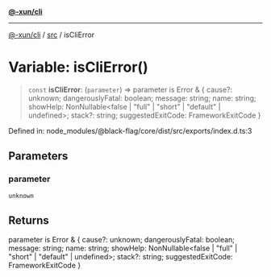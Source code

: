 [**@-xun/cli**](../../README.md)

***

[@-xun/cli](../../README.md) / [src](../README.md) / isCliError

# Variable: isCliError()

> `const` **isCliError**: (`parameter`) => parameter is Error & \{ cause?: unknown; dangerouslyFatal: boolean; message: string; name: string; showHelp: NonNullable\<false \| "full" \| "short" \| "default" \| undefined\>; stack?: string; suggestedExitCode: FrameworkExitCode \}

Defined in: node\_modules/@black-flag/core/dist/src/exports/index.d.ts:3

## Parameters

### parameter

`unknown`

## Returns

parameter is Error & \{ cause?: unknown; dangerouslyFatal: boolean; message: string; name: string; showHelp: NonNullable\<false \| "full" \| "short" \| "default" \| undefined\>; stack?: string; suggestedExitCode: FrameworkExitCode \}
